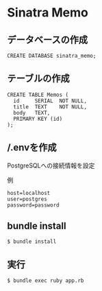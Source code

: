 # Sinatra Memo

## データベースの作成

```
CREATE DATABASE sinatra_memo;
```

## テーブルの作成

```
CREATE TABLE Memos (
  id     SERIAL  NOT NULL,
  title  TEXT    NOT NULL,
  body   TEXT,
  PRIMARY KEY (id)
);
```

## /.envを作成

PostgreSQLへの接続情報を設定

例
```
host=localhost
user=postgres
password=password
```

## bundle install

```
$ bundle install
```

## 実行

```
$ bundle exec ruby app.rb
```
